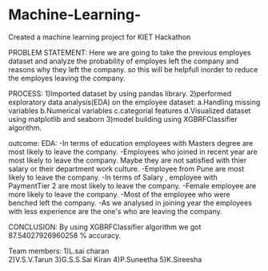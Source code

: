 # Machine-Learning-
Created a machine learning project for KIET Hackathon

PROBLEM STATEMENT:
Here we are going to take the previous employes dataset and analyze the probability of employes left the company and reasons why they left the company.
so this will be helpfull inorder to reduce the employes leaving the company.

PROCESS:
1)Imported dataset by using pandas library.
2)performed exploratory data analysis(EDA) on the employee dataset:
  a.Handling missing variables
  b.Numerical variables 
  c.categorial features
  d.Visualized dataset using matplotlib and seaborn
3)model building using XGBRFClassifier algorithm.

outcome:
EDA:
-In terms of education employees with Masters degree are most likely to leave the company.
-Employees who joined in recent year are most likely to leave the company. Maybe they are not satisfied with thier salary or their department work culture.
-Employee from Pune are most likely to leave the company.
-In terms of Salary , employee with PaymentTier 2 are most likely to leave the company.
-Female employee are more likely to leave the company.
-Most of the employee who were benched left the company.
-As we analysed in joining year the employees with less experience are the one's who are leaving the company.

CONCLUSION:
By using XGBRFClassifier algorithm we got 87.54027926960258 % accuracy.

Team members:
1)L.sai charan</br >
2)V.S.V.Tarun
3)G.S.S.Sai Kiran
4)P.Suneetha
5)K.Sireesha
